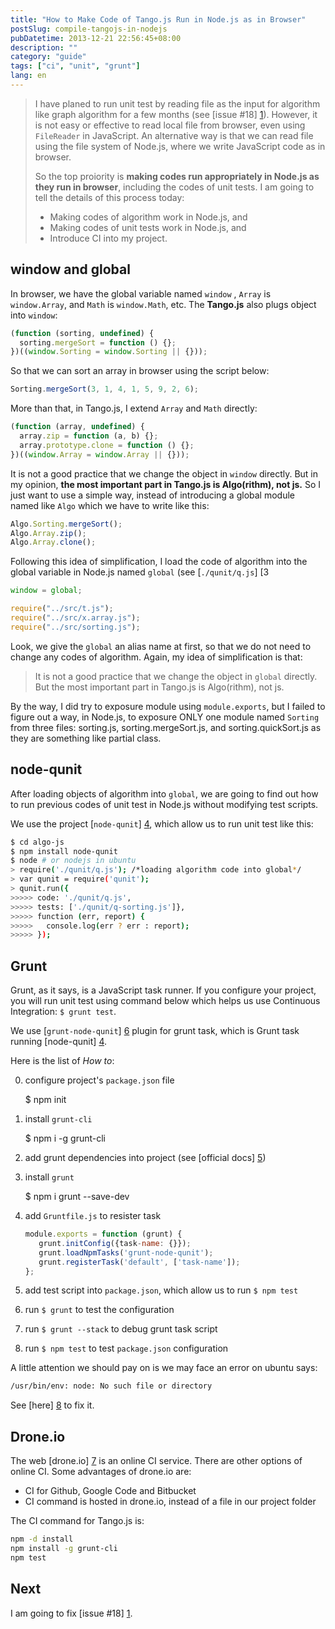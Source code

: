 ```yaml
---
title: "How to Make Code of Tango.js Run in Node.js as in Browser"
postSlug: compile-tangojs-in-nodejs
pubDatetime: 2013-12-21 22:56:45+08:00
description: ""
category: "guide"
tags: ["ci", "unit", "grunt"]
lang: en
---
```


> I have planed to run unit test by reading file as the input for algorithm
> like graph algorithm for a few months (see [issue #18] [1]).
> However, it is not easy or effective to read local file from browser,
> even using `FileReader` in JavaScript.
> An alternative way is that we can read file using the file system of Node.js,
> where we write JavaScript code as in browser.
>
> So the top proiority is **making codes run appropriately in Node.js as they run in browser**,
> including the codes of unit tests. I am going to tell the details of this process today:
>
> - Making codes of algorithm work in Node.js, and
> - Making codes of unit tests work in Node.js, and
> - Introduce CI into my project.

## window and global

In browser, we have the global variable named `window` , `Array` is `window.Array`,
and `Math` is `window.Math`, etc. The **Tango.js** also plugs object into `window`:

```javascript
(function (sorting, undefined) {
  sorting.mergeSort = function () {};
})((window.Sorting = window.Sorting || {}));
```

So that we can sort an array in browser using the script below:

```javascript
Sorting.mergeSort(3, 1, 4, 1, 5, 9, 2, 6);
```

More than that, in Tango.js, I extend `Array` and `Math` directly:

```javascript
(function (array, undefined) {
  array.zip = function (a, b) {};
  array.prototype.clone = function () {};
})((window.Array = window.Array || {}));
```

It is not a good practice that we change the object in `window` directly.
But in my opinion, **the most important part in Tango.js is Algo(rithm), not js.**
So I just want to use a simple way, instead of introducing a global module
named like `Algo` which we have to write like this:

```javascript
Algo.Sorting.mergeSort();
Algo.Array.zip();
Algo.Array.clone();
```

Following this idea of simplification, I load the code of algorithm
into the global variable in Node.js named `global` (see [`./qunit/q.js`] [3

```javascript
window = global;

require("../src/t.js");
require("../src/x.array.js");
require("../src/sorting.js");
```

Look, we give the `global` an alias name at first,
so that we do not need to change any codes of algorithm.
Again, my idea of simplification is that:

> It is not a good practice that we change the object in `global` directly.
> But the most important part in Tango.js is Algo(rithm), not js.

By the way, I did try to exposure module using `module.exports`,
but I failed to figure out a way, in Node.js, to exposure ONLY one module
named `Sorting` from three files: sorting.js, sorting.mergeSort.js,
and sorting.quickSort.js as they are something like partial class.

## node-qunit

After loading objects of algorithm into `global`, we are going to find out
how to run previous codes of unit test in Node.js without modifying test scripts.

We use the project [`node-qunit`] [4], which allow us to run unit test like this:

```bash
$ cd algo-js
$ npm install node-qunit
$ node # or nodejs in ubuntu
> require('./qunit/q.js'); /*loading algorithm code into global*/
> var qunit = require('qunit');
> qunit.run({
>>>>> code: './qunit/q.js',
>>>>> tests: ['./qunit/q-sorting.js']},
>>>>> function (err, report) {
>>>>>   console.log(err ? err : report);
>>>>> });
```

## Grunt

Grunt, as it says, is a JavaScript task runner.
If you configure your project, you will run unit test using command
below which helps us use Continuous Integration:
`$ grunt test`.

We use [`grunt-node-qunit`] [6] plugin for grunt task,
which is Grunt task running [node-qunit] [4].

Here is the list of _How to_:

0. configure project's `package.json` file

   $ npm init

1. install `grunt-cli`

   $ npm i -g grunt-cli

2. add grunt dependencies into project (see [official docs] [5])
3. install `grunt`

   $ npm i grunt --save-dev

4. add `Gruntfile.js` to resister task

   ```javascript
   module.exports = function (grunt) {
      grunt.initConfig({task-name: {}});
      grunt.loadNpmTasks('grunt-node-qunit');
      grunt.registerTask('default', ['task-name']);
   };
   ```

5. add test script into `package.json`, which allow us to run `$ npm test`
6. run `$ grunt` to test the configuration
7. run `$ grunt --stack` to debug grunt task script
8. run `$ npm test` to test `package.json` configuration

A little attention we should pay on is we may face an error on ubuntu says:

```bash
/usr/bin/env: node: No such file or directory
```

See [here] [8] to fix it.

## Drone.io

The web [drone.io] [7] is an online CI service. There are other options of online CI.
Some advantages of drone.io are:

- CI for Github, Google Code and Bitbucket
- CI command is hosted in drone.io, instead of a file in our project folder

The CI command for Tango.js is:

```bash
npm -d install
npm install -g grunt-cli
npm test
```

## Next

I am going to fix [issue #18] [1].

<br />

[1]: https://github.com/scozv/algo-js/issues/18 "issue #18"
[2]: https://github.com/scozv/tango "Tango.js"
[3]: https://github.com/scozv/algo-js/blob/master/test/q.js "a file named q.js"
[4]: https://github.com/kof/node-qunit "node-qunit, Port of QUnit unit testing framework to nodejs"
[5]: http://gruntjs.com/getting-started#package.json "grunt configuration on package.json"
[6]: https://npmjs.org/package/grunt-node-qunit "Grunt task running node-qnuit"
[7]: https://drone.io/ "drone.io"
[8]: https://github.com/joyent/node/issues/3911 "issue #3911"

